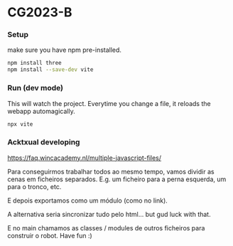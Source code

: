 # CG2023-B

### Setup
make sure you have npm pre-installed.
```bash
npm install three
npm install --save-dev vite
```

### Run (dev mode)
This will watch the project. Everytime you change a file, it reloads the webapp
automagically.
```bash
npx vite
```

### Acktxual developing
https://faq.wincacademy.nl/multiple-javascript-files/

Para conseguirmos trabalhar todos ao mesmo tempo, vamos dividir as cenas em
ficheiros separados. E.g. um ficheiro para a perna esquerda, um para o tronco,
etc.

E depois exportamos como um módulo (como no link).

A alternativa seria sincronizar tudo pelo html... but gud luck with that.

E no main chamamos as classes / modules de outros ficheiros para construir o
robot. Have fun :)
